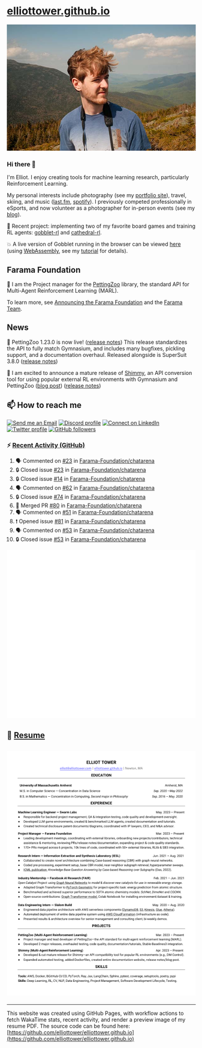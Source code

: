 # [elliottower.github.io](https://github.com/elliottower/elliottower.github.io)

[![A wild Elliot on Mt Washington](https://raw.githubusercontent.com/elliottower/elliottower.github.io/main/src/jpg/DSCF7539-600px.jpg?raw=true)](https://raw.githubusercontent.com/elliottower/elliottower.github.io/main/src/jpg/DSCF7539.jpg?raw=true)

### Hi there 👋

I'm Elliot. I enjoy creating tools for machine learning research, particularly Reinforcement Learning.

My personal interests include photography (see my [portfolio site](https://www.elliottower.com/)), travel, skiing, and music ([last.fm](https://www.last.fm/user/ajsdlfkwer), [spotify](https://open.spotify.com/user/12132818380)). I previously competed professionally in eSports, and now volunteer as a photographer for in-person events (see my [blog](https://www.elliottower.com/stories/?category=events)).

🤖 Recent project: implementing two of my favorite board games and training RL agents: [gobblet-rl](https://github.com/elliottower/gobblet-rl) and [cathedral-rl](https://github.com/elliottower/cathedral-rl). 

💥 A live version of Gobblet running in the browser can be viewed [here](https://elliottower.github.io/gobblet-rl/) (using [WebAssembly](https://webassembly.org/), see my [tutorial](https://github.com/elliottower/gobblet-rl/blob/main/tutorials/WebAssembly/web_assembly.md) for details).

## Farama Foundation

🚀 I am the Project manager for the [PettingZoo](https://github.com/Farama-Foundation/PettingZoo) library, the standard API for Multi-Agent Reinforcement Learning (MARL). 

To learn more, see [Announcing the Farama Foundation](https://farama.org/Announcing-The-Farama-Foundation) and the [Farama Team](https://farama.org/team).

## News

🎉 PettingZoo 1.23.0 is now live! ([release notes](https://github.com/Farama-Foundation/PettingZoo/releases/tag/1.23.0)) This release standardizes the API to fully match Gymnasium, and includes many bugfixes, pickling support, and a documentation overhaul. Released alongside is SuperSuit 3.8.0 ([release notes](https://github.com/Farama-Foundation/SuperSuit/releases/tag/3.8.0)) 

<!-- ![GitHub Release Date](https://img.shields.io/github/release-date/Farama-Foundation/PettingZoo) -->

🎉 I am excited to announce a mature release of [Shimmy](https://github.com/Farama-Foundation/Shimmy), an API conversion tool for using popular external RL environments with Gymnasium and PettingZoo ([blog post](https://farama.org/Announcing-Shimmy)) ([release notes](https://github.com/Farama-Foundation/Shimmy/releases/tag/v1.0.0)) 

## 📫 How to reach me

 [![Send me an Email](https://img.shields.io/badge/email-elliot%40elliottower.com-blue)](mailto:elliot@elliottower.com)
 [![Discord profile](https://img.shields.io/badge/Discord-7289DA?style=flat&logo=discord&logoColor=white)](https://discord.com/users/83091537923145728)
 [![Connect on LinkedIn](https://img.shields.io/badge/--linkedin?label=LinkedIn&logo=LinkedIn&style=social)](https://www.linkedin.com/in/elliot-tower)
 [![Twitter profile](https://img.shields.io/twitter/follow/elliottower?style=social)](https://twitter.com/ElliotTower/)
 [![GitHub followers](https://img.shields.io/github/followers/elliottower?style=social)](https://github.com/elliottower/)

### ⚡ [Recent Activity (GitHub)](https://github.com/elliottower)

<!--START_SECTION:activity-->
1. 🗣 Commented on [#23](https://github.com/Farama-Foundation/chatarena/issues/23#issuecomment-1811654984) in [Farama-Foundation/chatarena](https://github.com/Farama-Foundation/chatarena)
2. 🔒 Closed issue [#23](https://github.com/Farama-Foundation/chatarena/issues/23) in [Farama-Foundation/chatarena](https://github.com/Farama-Foundation/chatarena)
3. 🔒 Closed issue [#14](https://github.com/Farama-Foundation/chatarena/issues/14) in [Farama-Foundation/chatarena](https://github.com/Farama-Foundation/chatarena)
4. 🗣 Commented on [#62](https://github.com/Farama-Foundation/chatarena/pull/62#issuecomment-1811653949) in [Farama-Foundation/chatarena](https://github.com/Farama-Foundation/chatarena)
5. 🔒 Closed issue [#74](https://github.com/Farama-Foundation/chatarena/issues/74) in [Farama-Foundation/chatarena](https://github.com/Farama-Foundation/chatarena)
6. 🎉 Merged PR [#80](https://github.com/Farama-Foundation/chatarena/pull/80) in [Farama-Foundation/chatarena](https://github.com/Farama-Foundation/chatarena)
7. 🗣 Commented on [#51](https://github.com/Farama-Foundation/chatarena/issues/51#issuecomment-1811650321) in [Farama-Foundation/chatarena](https://github.com/Farama-Foundation/chatarena)
8. ❗ Opened issue [#81](https://github.com/Farama-Foundation/chatarena/issues/81) in [Farama-Foundation/chatarena](https://github.com/Farama-Foundation/chatarena)
9. 🗣 Commented on [#53](https://github.com/Farama-Foundation/chatarena/issues/53#issuecomment-1811646962) in [Farama-Foundation/chatarena](https://github.com/Farama-Foundation/chatarena)
10. 🔒 Closed issue [#53](https://github.com/Farama-Foundation/chatarena/issues/53) in [Farama-Foundation/chatarena](https://github.com/Farama-Foundation/chatarena)
<!--END_SECTION:activity-->


<picture>
  <a href="https://metrics.lecoq.io/insights?user=elliottower">
   <img src="/github-metrics.svg" alt="Metrics">
  </a>
</picture>

## 📄 [Resume](https://elliottower.github.io/src/pdf/resume.pdf)

<!-- PDF-TO-MARKDOWN:START -->
![Page 1](src/png/page1.png "Page 1")
---
<!-- PDF-TO-MARKDOWN:END -->

----

This website was created using GitHub Pages, with workflow actions to fetch WakaTime stats, recent activity, and render a preview image of my resume PDF. The source code can be found here: [https://github.com/elliottower/elliottower.github.io](https://github.com/elliottower/elliottower.github.io)
